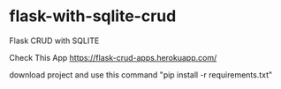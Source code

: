 # flask-with-sqlite-crud
Flask CRUD with SQLITE

Check This App https://flask-crud-apps.herokuapp.com/

download project and use this command
"pip install -r requirements.txt"
